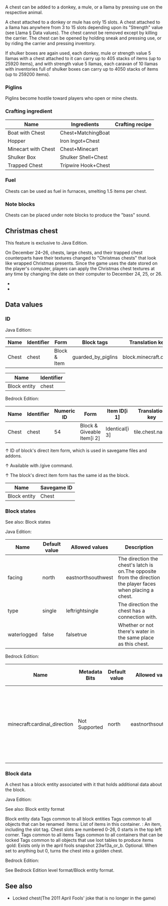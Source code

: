 ### 
A chest can be added to a donkey, a mule, or a llama by pressing use on the respective animal.

A chest attached to a donkey or mule has only 15 slots. A chest attached to a llama has anywhere from 3 to 15 slots depending upon its "Strength" value (see Llama § Data values). The chest cannot be removed except by killing the carrier. The chest can be opened by holding sneak and pressing use, or by riding the carrier and pressing inventory.

If shulker boxes are again used, each donkey, mule or strength value 5 llamas with a chest attached to it can carry up to 405 stacks of items (up to 25920 items), and with strength value 5 llamas, each caravan of 10 llamas with inventories full of shulker boxes can carry up to 4050 stacks of items (up to 259200 items).

### Piglins
Piglins become hostile toward players who open or mine chests.

### Crafting ingredient
| Name                | Ingredients         | Crafting recipe |
|---------------------|---------------------|-----------------|
| Boat with Chest     | Chest+MatchingBoat  |                 |
| Hopper              | Iron Ingot+Chest    |                 |
| Minecart with Chest | Chest+Minecart      |                 |
| Shulker Box         | Shulker Shell+Chest |                 |
| Trapped Chest       | Tripwire Hook+Chest |                 |

### Fuel
Chests can be used as fuel in furnaces, smelting 1.5 items per chest.

### Note blocks
Chests can be placed under note blocks to produce the "bass" sound.

##  Christmas chest

  

This feature is exclusive to  Java Edition. 


On December 24–26, chests, large chests, and their trapped chest counterparts have their textures changed to "Christmas chests" that look like wrapped Christmas presents. Since the game uses the date stored on the player's computer, players can apply the Christmas chest textures at any time by changing the date on their computer to December 24, 25, or 26.

- 
- 

## Data values
### ID
Java Edition:

| Name  | Identifier | Form         | Block tags         | Translation key       |
|-------|------------|--------------|--------------------|-----------------------|
| Chest | chest      | Block & Item | guarded_by_piglins | block.minecraft.chest |

| Name         | Identifier |
|--------------|------------|
| Block entity | chest      |

Bedrock Edition:

| Name  | Identifier | Numeric ID | Form                       | Item ID[i 1]   | Translation key |
|-------|------------|------------|----------------------------|----------------|-----------------|
| Chest | chest      | 54         | Block & Giveable Item[i 2] | Identical[i 3] | tile.chest.name |


↑ ID of block's direct item form, which is used in savegame files and addons.

↑ Available with /give command.

↑ The block's direct item form has the same id as the block.


| Name         | Savegame ID |
|--------------|-------------|
| Block entity | Chest       |

### Block states
See also: Block states

Java Edition:

| Name        | Default value | Allowed values     | Description                                                                                                  |
|-------------|---------------|--------------------|--------------------------------------------------------------------------------------------------------------|
| facing      | north         | eastnorthsouthwest | The direction the chest's latch is on.The opposite from the direction the player faces when placing a chest. |
| type        | single        | leftrightsingle    | The direction the chest has a connection with.                                                               |
| waterlogged | false         | falsetrue          | Whether or not there's water in the same place as this chest.                                                |

Bedrock Edition:

| Name                         | Metadata Bits | Default value | Allowed values     | Values forMetadata Bits | Description                                                                                                  |
|------------------------------|---------------|---------------|--------------------|-------------------------|--------------------------------------------------------------------------------------------------------------|
| minecraft:cardinal_direction | Not Supported | north         | eastnorthsouthwest | Unsupported             | The direction the chest's latch is on.The opposite from the direction the player faces when placing a chest. |



### Block data
A chest has a block entity associated with it that holds additional data about the block.

Java Edition:

See also: Block entity format


 Block entity data
Tags common to all block entities
Tags common to all objects that can be renamed
 Items: List of items in this container.
: An item, including the slot tag. Chest slots are numbered 0-26, 0 starts in the top left corner.
Tags common to all items
Tags common to all containers that can be locked
Tags common to all objects that use loot tables to produce items
 gold: Exists only in the april fools snapshot 23w13a_or_b. Optional. When set to anything but 0, turns the chest into a golden chest.

Bedrock Edition:

See Bedrock Edition level format/Block entity format.
## See also
- Locked chest(The 2011 April Fools' joke that is no longer in the game)


